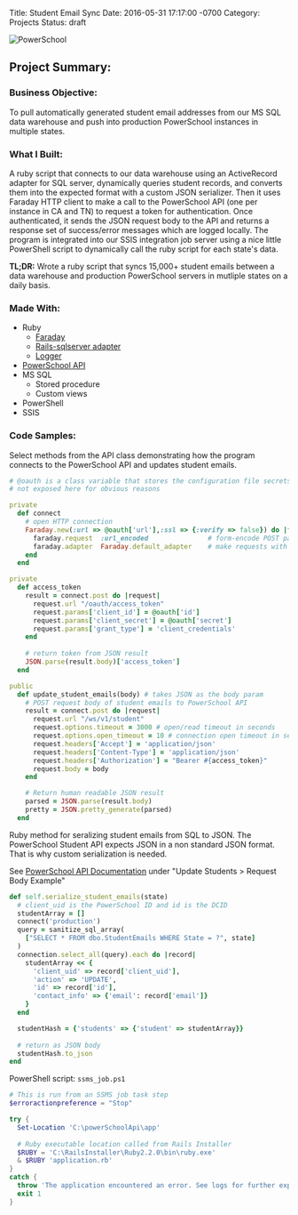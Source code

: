 Title: Student Email Sync
Date: 2016-05-31 17:17:00 -0700
Category: Projects
Status: draft

![PowerSchool](/images/powerschool.png)

## Project Summary:

### Business Objective:
To pull automatically generated student email addresses from our MS SQL data warehouse and push into production PowerSchool instances in multiple states.

### What I Built:
A ruby script that connects to our data warehouse using an ActiveRecord adapter for SQL server, dynamically queries student records, and converts them into the expected format with a custom JSON serializer. Then it uses Faraday HTTP client to make a  call to the PowerSchool API (one per instance in CA and TN) to request a token for authentication. Once authenticated, it sends the JSON request body to the API and returns a response set of success/error messages which are logged locally. The program is integrated into our SSIS integration job server using a nice little PowerShell script to dynamically call the ruby script for each state's data.

**TL;DR:** Wrote a ruby script that syncs 15,000+ student emails between a data warehouse and production PowerSchool servers in mutliple states on a daily basis. 

### Made With:
- Ruby
  - [Faraday](https://github.com/lostisland/faraday)
  - [Rails-sqlserver adapter](https://github.com/rails-sqlserver/activerecord-sqlserver-adapter)
  - [Logger](http://ruby-doc.org/stdlib-2.3.0/libdoc/logger/rdoc/Logger.html)
- [PowerSchool API](https://powersource.pearsonschoolsystems.com/developer/)
- MS SQL
    - Stored procedure
    - Custom views
- PowerShell
- SSIS

### Code Samples:
Select methods from the API class demonstrating how the program connects to the PowerSchool
API and updates student emails.

```ruby
# @oauth is a class variable that stores the configuration file secrets
# not exposed here for obvious reasons

private
  def connect
    # open HTTP connection
    Faraday.new(:url => @oauth['url'],:ssl => {:verify => false}) do |faraday|
      faraday.request  :url_encoded               # form-encode POST params
      faraday.adapter  Faraday.default_adapter    # make requests with Net::HTTP
    end
  end

private
  def access_token
    result = connect.post do |request|
      request.url "/oauth/access_token"
      request.params['client_id'] = @oauth['id']
      request.params['client_secret'] = @oauth['secret']
      request.params['grant_type'] = 'client_credentials'
    end
    
    # return token from JSON result
    JSON.parse(result.body)['access_token']
  end

public
  def update_student_emails(body) # takes JSON as the body param
    # POST request body of student emails to PowerSchool API
    result = connect.post do |request|
      request.url "/ws/v1/student"
      request.options.timeout = 3000 # open/read timeout in seconds
      request.options.open_timeout = 10 # connection open timeout in seconds
      request.headers['Accept'] = 'application/json'
      request.headers['Content-Type'] = 'application/json'
      request.headers['Authorization'] = "Bearer #{access_token}"
      request.body = body
    end

    # Return human readable JSON result
    parsed = JSON.parse(result.body)
    pretty = JSON.pretty_generate(parsed)
  end
```
Ruby method for seralizing student emails from SQL to JSON. 
The PowerSchool Student API expects JSON in a non standard JSON format. That is why custom serialization is needed.

See [PowerSchool API Documentation](https://support.powerschool.com/developer/#/page/student-resources) under "Update Students > Request Body Example"

```ruby
def self.serialize_student_emails(state)
  # client_uid is the PowerSchool ID and id is the DCID
  studentArray = []
  connect('production')
  query = sanitize_sql_array(
    ["SELECT * FROM dbo.StudentEmails WHERE State = ?", state]
  )
  connection.select_all(query).each do |record|
    studentArray << {
      'client_uid' => record['client_uid'], 
      'action' => 'UPDATE', 
      'id' => record['id'], 
      'contact_info' => {'email': record['email']}
    }
  end

  studentHash = {'students' => {'student' => studentArray}}
  
  # return as JSON body
  studentHash.to_json
end
```

PowerShell script: `ssms_job.ps1`

```powershell
# This is run from an SSMS job task step
$erroractionpreference = "Stop"

try {
  Set-Location 'C:\powerSchoolApi\app'
  
  # Ruby executable location called from Rails Installer
  $RUBY = 'C:\RailsInstaller\Ruby2.2.0\bin\ruby.exe'
  & $RUBY 'application.rb'
}
catch {
  throw 'The application encountered an error. See logs for further explanation.'
  exit 1
}
``` 

